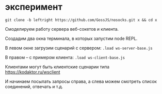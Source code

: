 # эксперимент
 
```git clone -b leftright https://github.com/GossJS/nosocks.git x && cd x```

Смоделируем работу сервера веб-сокетов и клиента.

Создадим два окна терминала, в которых запустим node REPL.

В левом окне загрузим сценарий с сервером: ```.load ws-server-base.js```

В правом – с примером клиента: ```.load ws-client-base.js```

Клиентами могут быть клиентские сценарии типа https://kodaktor.ru/wsclient
 
И начинаем посылать запросы справа, а слева можем смотреть список соединений, отвечать и т.д.


